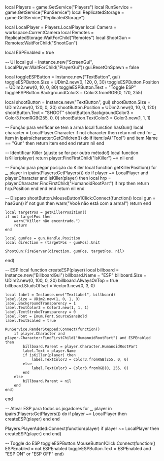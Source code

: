 local Players = game:GetService("Players")
local RunService = game:GetService("RunService")
local ReplicatedStorage = game:GetService("ReplicatedStorage")

local LocalPlayer = Players.LocalPlayer
local Camera = workspace.CurrentCamera
local Remotes = ReplicatedStorage:WaitForChild("Remotes")
local ShootGun = Remotes:WaitForChild("ShootGun")

local ESPEnabled = true

-- UI
local gui = Instance.new("ScreenGui", LocalPlayer:WaitForChild("PlayerGui"))
gui.ResetOnSpawn = false

local toggleESPButton = Instance.new("TextButton", gui)
toggleESPButton.Size = UDim2.new(0, 120, 0, 30)
toggleESPButton.Position = UDim2.new(0, 10, 0, 80)
toggleESPButton.Text = "Toggle ESP"
toggleESPButton.BackgroundColor3 = Color3.fromRGB(0, 170, 255)

local shootButton = Instance.new("TextButton", gui)
shootButton.Size = UDim2.new(0, 120, 0, 30)
shootButton.Position = UDim2.new(0, 10, 0, 120)
shootButton.Text = "SHOOT"
shootButton.BackgroundColor3 = Color3.fromRGB(255, 0, 0)
shootButton.TextColor3 = Color3.new(1, 1, 1)

-- Função para verificar se tem a arma
local function hasGun()
    local character = LocalPlayer.Character
    if not character then return nil end
    for _, item in ipairs(character:GetChildren()) do
        if item:IsA("Tool") and item.Name == "Gun" then
            return item
        end
    end
    return nil
end

-- Identificar Killer (ajuste se for por outro método!)
local function isKiller(player)
    return player:FindFirstChild("IsKiller") ~= nil
end

-- Função para pegar posição do Killer
local function getKillerPosition()
    for _, player in ipairs(Players:GetPlayers()) do
        if player ~= LocalPlayer and player.Character and isKiller(player) then
            local hrp = player.Character:FindFirstChild("HumanoidRootPart")
            if hrp then
                return hrp.Position
            end
        end
    end
    return nil
end

-- Disparo
shootButton.MouseButton1Click:Connect(function()
    local gun = hasGun()
    if not gun then
        warn("Você não está com a arma!")
        return
    end

    local targetPos = getKillerPosition()
    if not targetPos then
        warn("Killer não encontrado.")
        return
    end

    local gunPos = gun.Handle.Position
    local direction = (targetPos - gunPos).Unit

    ShootGun:FireServer(direction, gunPos, targetPos, nil)
end)

-- ESP
local function createESP(player)
    local billboard = Instance.new("BillboardGui")
    billboard.Name = "ESP"
    billboard.Size = UDim2.new(0, 100, 0, 20)
    billboard.AlwaysOnTop = true
    billboard.StudsOffset = Vector3.new(0, 3, 0)

    local label = Instance.new("TextLabel", billboard)
    label.Size = UDim2.new(1, 0, 1, 0)
    label.BackgroundTransparency = 1
    label.TextColor3 = Color3.new(1, 1, 1)
    label.TextStrokeTransparency = 0
    label.Font = Enum.Font.SourceSansBold
    label.TextScaled = true

    RunService.RenderStepped:Connect(function()
        if player.Character and player.Character:FindFirstChild("HumanoidRootPart") and ESPEnabled then
            billboard.Parent = player.Character.HumanoidRootPart
            label.Text = player.Name
            if isKiller(player) then
                label.TextColor3 = Color3.fromRGB(255, 0, 0)
            else
                label.TextColor3 = Color3.fromRGB(0, 255, 0)
            end
        else
            billboard.Parent = nil
        end
    end)
end

-- Ativar ESP para todos os jogadores
for _, player in ipairs(Players:GetPlayers()) do
    if player ~= LocalPlayer then
        createESP(player)
    end
end

Players.PlayerAdded:Connect(function(player)
    if player ~= LocalPlayer then
        createESP(player)
    end
end)

-- Toggle do ESP
toggleESPButton.MouseButton1Click:Connect(function()
    ESPEnabled = not ESPEnabled
    toggleESPButton.Text = ESPEnabled and "ESP ON" or "ESP OFF"
end)
